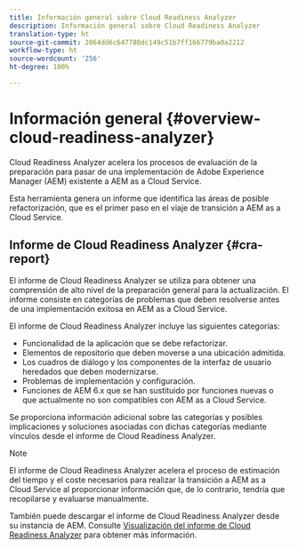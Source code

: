 ```yaml
---
title: Información general sobre Cloud Readiness Analyzer
description: Información general sobre Cloud Readiness Analyzer
translation-type: ht
source-git-commit: 2064dd6c647780dc149c51b7ff166779ba0a2212
workflow-type: ht
source-wordcount: '256'
ht-degree: 100%

---
```



# Información general {#overview-cloud-readiness-analyzer}

Cloud Readiness Analyzer acelera los procesos de evaluación de la preparación para pasar de una implementación de Adobe Experience Manager (AEM) existente a AEM as a Cloud Service.

Esta herramienta genera un informe que identifica las áreas de posible refactorización, que es el primer paso en el viaje de transición a AEM as a Cloud Service.

## Informe de Cloud Readiness Analyzer {#cra-report}

El informe de Cloud Readiness Analyzer se utiliza para obtener una comprensión de alto nivel de la preparación general para la actualización. El informe consiste en categorías de problemas que deben resolverse antes de una implementación exitosa en AEM as a Cloud Service.

El informe de Cloud Readiness Analyzer incluye las siguientes categorías:

* Funcionalidad de la aplicación que se debe refactorizar.
* Elementos de repositorio que deben moverse a una ubicación admitida.
* Los cuadros de diálogo y los componentes de la interfaz de usuario heredados que deben modernizarse.
* Problemas de implementación y configuración.
* Funciones de AEM 6.x que se han sustituido por funciones nuevas o que actualmente no son compatibles con AEM as a Cloud Service.

Se proporciona información adicional sobre las categorías y posibles implicaciones y soluciones asociadas con dichas categorías mediante vínculos desde el informe de Cloud Readiness Analyzer.

>[!NOTE]
>El informe de Cloud Readiness Analyzer acelera el proceso de estimación del tiempo y el coste necesarios para realizar la transición a AEM as a Cloud Service al proporcionar información que, de lo contrario, tendría que recopilarse y evaluarse manualmente.

También puede descargar el informe de Cloud Readiness Analyzer desde su instancia de AEM. Consulte [Visualización del informe de Cloud Readiness Analyzer](/help/move-to-cloud-service/cloud-readiness-analyzer/using-cloud-readiness-analyzer.md#viewing-report) para obtener más información.